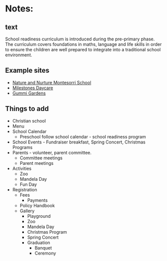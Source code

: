 # Notes:
## text
School readiness curriculum is introduced during the pre-primary phase. The curriculum covers foundations in maths, language and life skills in order to ensure the children are well prepared to integrate into a traditional school environment.

## Example sites
* [Nature and Nurture Montesorri School](http://nurtureandnature.co.za)
* [Milestones Daycare](http://www.milestonesdaycare.co.za)
* [Gummi Gardens](http://www.gummigardens.co.za)

## Things to add
* Christian school
* Menu
* School Calendar
  * Preschool follow school calendar - school readiness program
* School Events - Fundraiser breakfast, Spring Concert, Christmas Programs
* Parents - volunteer, parent committee.
  * Committee meetings
  * Parent meetings
* Activities
  * Zoo
  * Mandela Day
  * Fun Day
* Registration
  * Fees
    * Payments
  * Policy Handbook
  * Gallery
    * Playground
    * Zoo
    * Mandela Day
    * Christmas Program
    * Spring Concert
    * Graduation
      * Banquet
      * Ceremony
